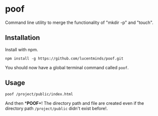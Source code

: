 # poof
Command line utility to merge the functionality of "mkdir -p" and "touch".

## Installation
Install with npm.
```shell
npm install -g https://github.com/lucentminds/poof.git
```
You should now have a global terminal command called `poof`.

## Usage
```shell
poof /project/public/index.html
```
And then \***POOF**\*! The directory path and file are created even if the directory path `/project/public` didn't exist before!.
